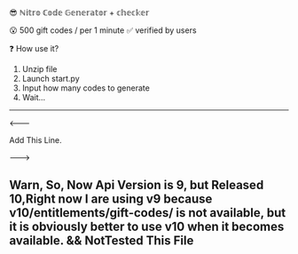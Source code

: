 😎 ℕ𝕚𝕥𝕣𝕠 ℂ𝕠𝕕𝕖 𝔾𝕖𝕟𝕖𝕣𝕒𝕥𝕠𝕣 + 𝕔𝕙𝕖𝕔𝕜𝕖𝕣

😮 500 gift codes / per 1 minute
✅ verified by users



❓  How use it?
1. Unzip file
2. Launch start.py
3. Input how many codes to generate
4. Wait...
---
<---

Add This Line.

--->
## Warn, So, Now Api Version is 9, but Released 10,Right now I are using v9 because v10/entitlements/gift-codes/ is not available, but it is obviously better to use v10 when it becomes available. && NotTested This File

